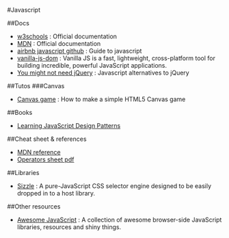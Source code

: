 #Javascript##Docs- [w3schools](https://www.w3schools.com/js/default.asp) : Official documentation- [MDN](https://developer.mozilla.org/fr/docs/Web/JavaScript) : Official documentation- [airbnb javascript github](https://github.com/airbnb/javascript) : Guide to javascript- [vanilla-js-dom](https://github.com/Haeresis/vanilla-js-dom) : Vanilla JS is a fast, lightweight, cross-platform tool for building incredible, powerful JavaScript applications.- [You might not need jQuery](http://youmightnotneedjquery.com/) : Javascript alternatives to jQuery##Tutos###Canvas- [Canvas game](http://www.lostdecadegames.com/how-to-make-a-simple-html5-canvas-game/) : How to make a simple HTML5 Canvas game##Books- [Learning JavaScript Design Patterns](https://addyosmani.com/resources/essentialjsdesignpatterns/book/)##Cheat sheet & references- [MDN reference](https://developer.mozilla.org/fr/docs/Web/JavaScript/Reference)- [Operators sheet pdf](https://drive.google.com/file/d/0Bz2Vn-SAMQgYZXUzcThWbEg2UWs/view)##Libraries- [Sizzle](https://sizzlejs.com/) : A pure-JavaScript CSS selector engine designed to be easily dropped in to a host library.##Other resources- [Awesome JavaScript](https://github.com/sorrycc/awesome-javascript) : A collection of awesome browser-side JavaScript libraries, resources and shiny things.